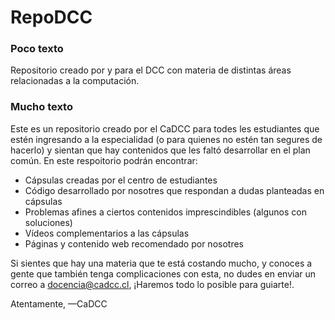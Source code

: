 # RepoDCC
### Poco texto
Repositorio creado por y para el DCC con materia de distintas áreas relacionadas a la computación. 

### Mucho texto

Este es un repositorio creado por el CaDCC para todes les estudiantes que estén ingresando a la especialidad (o para quienes no estén tan segures de hacerlo) y sientan que hay contenidos que les faltó desarrollar en el plan común.
En este respoitorio podrán encontrar:
- Cápsulas creadas por el centro de estudiantes
- Código desarrollado por nosotres que respondan a dudas planteadas en cápsulas
- Problemas afines a ciertos contenidos imprescindibles (algunos con soluciones)
- Vídeos complementarios a las cápsulas
- Páginas y contenido web recomendado por nosotres

Si sientes que hay una materia que te está costando mucho, y conoces a gente que también tenga complicaciones con esta, no dudes en enviar un correo a docencia@cadcc.cl, ¡Haremos todo lo posible para guiarte!.

Atentamente,
—CaDCC
